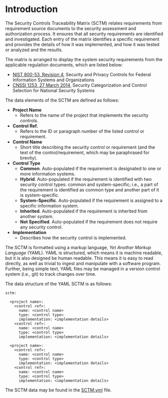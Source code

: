 # Introduction

The Security Controls Traceability Matrix (SCTM) relates requirements from
requirement source documents to the security assessment and authorization
process. It ensures that all security requirements are identified and
investigated. Each entry of the matrix identifies a specific requirement and
provides the details of how it was implemented, and how it was tested or
analyzed and the results.

The matrix is arranged to display the system security requirements from the
applicable regulation documents, which are listed below:

- [NIST 800-53, Revision 4](
http://nvlpubs.nist.gov/nistpubs/SpecialPublications/NIST.SP.800-53r4.pdf), 
Security and Privacy Controls for Federal Information Systems and Organizations
- [CNSSI 1253, 27 March 2014](
https://www.cnss.gov/CNSS/openDoc.cfm?Mks5eBBtYkCVcXNhRPhlIA==), 
Security Categorization and Control Selection for National Security Systems

The data elements of the SCTM are defined as follows:

- **Project Name**
    - Refers to the name of the project that implements the security controls.
- **Control Ref.**
    - Refers to the ID or paragraph number of the listed control or
    requirement.
- **Control Name**
    - Short title describing the security control or requirement (and the
    text of the control/requirement, which may be paraphrased for brevity).
- **Control Type**
    - **Common**. Auto-populated if the requirement is designated to one or
    more
    information systems.
    - **Hybrid**. Auto-populated if the requirement is identified with two
    security control types: common and system-specific; i.e., a part of the
    requirement is identified as common type and another part of it is
    system-specific.
    - **System-Specific**. Auto-populated if the requirement is assigned to a
    specific information system.
    - **Inherited**. Auto-populated if the requirement is inherited from
    another system.
    - **Not Specified**. Auto-populated if the requirement does not require any
    security control.
- **Implementation**
    - Describes how the security control is implemented.

The SCTM is formatted using a markup language, *Yet Another Markup Language*
(YAML). YAML is structured, which means it is machine readable, but it is
also designed be human readable. This means it is easy to read directly, as
well as trivial to ingest and manipulate with a software program. Further,
being simple text, YAML files may be managed in a version control system (i.e.,
git) to track changes over time.

The data structure of the YAML SCTM is as follows:

```
sctm:

  <project name>:
    <control ref>:
      name: <control name>
      type: <control type>
      implementation: <implementation details>
    <control ref>:
      name: <control name>
      type: <control type>
      implementation: <implementation details>

  <project name>:
    <control ref>:
      name: <control name>
      type: <control type>
      implementation: <implementation details>
    <control ref>:
      name: <control name>
      type: <control type>
      implementation: <implementation details>
```

The SCTM data may be found in the [SCTM.yml](SCTM.yml) file.
